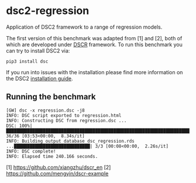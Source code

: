# dsc2-regression
Application of DSC2 framework to a range of regression models.

The first version of this benchmark was adapted from [1] and [2], both of which are developed under [DSCR](https://github.com/stephens999/dscr) framework. To run this benchmark you can try to install DSC2 via:

```
pip3 install dsc
```
If you run into issues with the installation please find more information on the DSC2 [installation guide](https://stephenslab.github.io/dsc-wiki/installation.html). 

## Running the benchmark
```
[GW] dsc -x regression.dsc -j8
INFO: DSC script exported to regression.html
INFO: Constructing DSC from regression.dsc ...
DSC: 100%|██████████████████████████████████████████████████████████████████████| 36/36 [03:53<00:00,  8.34s/it]
INFO: Building output database dsc_regression.rds ...█████████████████████████████| 3/3 [00:08<00:00,  2.26s/it]
INFO: DSC complete!
INFO: Elapsed time 240.166 seconds.
```

[1] https://github.com/xiangzhu/dscr_en
[2] https://github.com/mengyin/dscr-example

